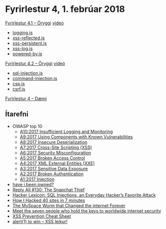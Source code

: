 # Fyrirlestur 4, 1. febrúar 2018

[Fyrirlestur 4.1 – Öryggi](04.1.security.md) [vídeó](https://www.youtube.com/watch?v=jAHu-m1Gcr4)

* [logging.js](daemi/01.logging.js)
* [xss-reflected.js](daemi/02.xss-reflected.js)
* [xss-persistent.js](daemi/03.xss-persistent.js)
* [xss-log.js](daemi/04.xss-log.js)
* [powered-by.js](daemi/05.powered-by.js)

[Fyrirlestur 4.2 – Öryggi](04.2.security.md) [vídeó](https://youtu.be/A8U73qisyQo)

* [sql-injection.js](daemi/06.sql-injection.js)
* [command-injection.js](daemi/07.command-injection.js)
* [csp.js](daemi/08.csp.js)
* [csrf.js](daemi/09.csrf.js)

[Fyrirlestur 4 – Dæmi](https://youtu.be/XHvDatOMwE4)

## Ítarefni

* OWASP top 10
  - [A10:2017 Insufficient Logging and Monitoring](https://github.com/OWASP/Top10/blob/master/2017/en/0xaa-logging-detection-response.md)
  - [A9:2017 Using Components with Known Vulnerabilities](https://github.com/OWASP/Top10/blob/master/2017/en/0xa9-known-vulns.md)
  - [A8:2017 Insecure Deserialization](https://github.com/OWASP/Top10/blob/master/2017/en/0xa8-insecure-deserialization.md)
  - [A7:2017 Cross-Site Scripting (XSS)](https://github.com/OWASP/Top10/blob/master/2017/en/0xa7-xss.md)
  - [A6:2017 Security Misconfiguration](https://github.com/OWASP/Top10/blob/master/2017/en/0xa6-security-misconfiguration.md)
  - [A5:2017 Broken Access Control](https://github.com/OWASP/Top10/blob/master/2017/en/0xa5-broken-access-control.md)
  - [A4:2017 XML External Entities (XXE)](https://github.com/OWASP/Top10/blob/master/2017/en/0xa4-xxe.md)
  - [A3:2017 Sensitive Data Exposure](https://github.com/OWASP/Top10/blob/master/2017/en/0xa3-sensitive-data-disclosure.md)
  - [A2:2017 Broken Authentication](https://github.com/OWASP/Top10/blob/master/2017/en/0xa2-broken-authentication.md)
  - [A1:2017 Injection](https://github.com/OWASP/Top10/blob/master/2017/en/0xa1-injection.md)
* [have i been pwned?](https://haveibeenpwned.com/)
* [Reply All #130: The Snapchat Thief](https://www.gimletmedia.com/reply-all/130-lizard)
* [Hacker Lexicon: SQL Injections, an Everyday Hacker’s Favorite Attack](https://www.wired.com/2016/05/hacker-lexicon-sql-injections-everyday-hackers-favorite-attack/)
* [How I Hacked 40 sites in 7 minutes](https://hackernoon.com/how-i-hacked-40-websites-in-7-minutes-5b4c28bc8824)
* [The MySpace Worm that Changed the internet Forever](https://motherboard.vice.com/en_us/article/wnjwb4/the-myspace-worm-that-changed-the-internet-forever)
* [Meet the seven people who hold the keys to worldwide internet security](https://www.theguardian.com/technology/2014/feb/28/seven-people-keys-worldwide-internet-security-web)
* [XSS Prevention Cheat Sheet][1]
* [alert(1) to win – XSS leikur!](https://alf.nu/alert1)

[1]: https://www.owasp.org/index.php/SQL_Injection_Prevention_Cheat_Sheet
